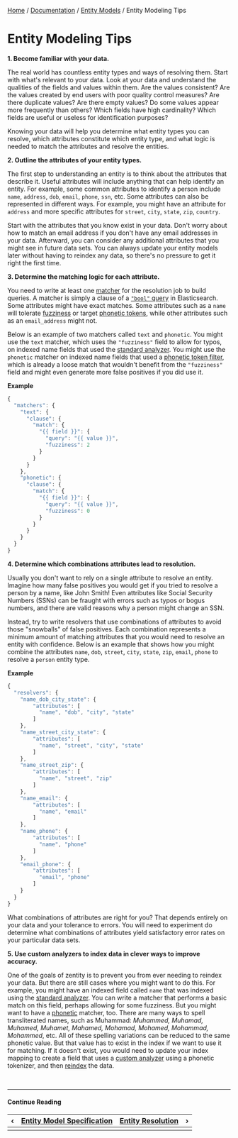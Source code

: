 [Home](/) / [Documentation](/docs) / [Entity Models](/docs/entity-models) / Entity Modeling Tips


# <a name="tips">Entity Modeling Tips</a>


**1. Become familiar with your data.**

The real world has countless entity types and ways of resolving them. Start with what's relevant to your data. Look at
your data and understand the qualities of the fields and values within them. Are the values consistent? Are the values
created by end users with poor quality control measures? Are there duplicate values? Are there empty values? Do some
values appear more frequently than others? Which fields have high cardinality? Which fields are useful or useless for
identification purposes?

Knowing your data will help you determine what entity types you can resolve, which attributes constitute which entity
type, and what logic is needed to match the attributes and resolve the entities.

**2. Outline the attributes of your entity types.**

The first step to understanding an entity is to think about the attributes that describe it. Useful attributes will
include anything that can help identify an entity. For example, some common attributes to identify a person include
`name`, `address`, `dob`, `email`, `phone`, `ssn`, etc. Some attributes can also be represented in different ways. For
example, you might have an attribute for `address` and more specific attributes for `street`, `city`, `state`, `zip`,
`country`.

Start with the attributes that you know exist in your data. Don't worry about how to match an email address if you
don't have any email addresses in your data. Afterward, you can consider any additional attributes that you might see
in future data sets. You can always update your entity models later without having to reindex any data, so there's no
pressure to get it right the first time.

**3. Determine the matching logic for each attribute.**

You need to write at least one [matcher](/docs/entity-models/specification#matchers) for the resolution job to build queries.
A matcher is simply a clause of a [`"bool"` query](https://www.elastic.co/guide/en/elasticsearch/reference/current/query-dsl-bool-query.html)
in Elasticsearch. Some attributes might have exact matches. Some attributes such as a `name` will tolerate
[fuzziness](https://www.elastic.co/guide/en/elasticsearch/reference/current/query-dsl-fuzzy-query.html) or target
[phonetic tokens](https://www.elastic.co/guide/en/elasticsearch/guide/current/phonetic-matching.html), while other
attributes such as an `email_address` might not.

Below is an example of two matchers called `text` and `phonetic`. You might use the `text` matcher, which uses the
`"fuzziness"` field to allow for typos, on indexed name fields that used the [standard analyzer](https://www.elastic.co/guide/en/elasticsearch/reference/current/analysis-standard-analyzer.html).
You might use the `phonetic` matcher on indexed name fields that used a [phonetic token filter](https://www.elastic.co/guide/en/elasticsearch/plugins/current/analysis-phonetic-token-filter.html),
which is already a loose match that wouldn't benefit from the `"fuzziness"` field and might even generate more false
positives if you did use it.

**Example**

```javascript
{
  "matchers": {
    "text": {
      "clause": {
        "match": {
          "{{ field }}": {
            "query": "{{ value }}",
            "fuzziness": 2
          }
        }
      }
    },
    "phonetic": {
      "clause": {
        "match": {
          "{{ field }}": {
            "query": "{{ value }}",
            "fuzziness": 0
          }
        }
      }
    }
  }
}
```

**4. Determine which combinations attributes lead to resolution.**
 
Usually you don't want to rely on a single attribute to resolve an entity. Imagine how many false positives you would
get if you tried to resolve a person by a name, like John Smith! Even attributes like Social Security Numbers (SSNs)
can be fraught with errors such as typos or bogus numbers, and there are valid reasons why a person might change an
SSN.

Instead, try to write resolvers that use combinations of attributes to avoid those "snowballs" of false positives.
Each combination represents a minimum amount of matching attributes that you would need to resolve an entity with
confidence. Below is an example that shows how you might combine the attributes `name`, `dob`, `street`, `city`,
`state`, `zip`, `email`, `phone` to resolve a `person` entity type.

**Example**

```javascript
{
  "resolvers": {
    "name_dob_city_state": {
        "attributes": [
          "name", "dob", "city", "state"
        ]
    },
    "name_street_city_state": {
        "attributes": [
          "name", "street", "city", "state"
        ]
    },
    "name_street_zip": {
        "attributes": [
          "name", "street", "zip"
        ]
    },
    "name_email": {
        "attributes": [
          "name", "email"
        ]
    },
    "name_phone": {
        "attributes": [
          "name", "phone"
        ]
    },
    "email_phone": {
        "attributes": [
          "email", "phone"
        ]
    }
  }
}
```

What combinations of attributes are right for you? That depends entirely on your data and your tolerance to errors.
You will need to experiment do determine what combinations of attributes yield satisfactory error rates on your
particular data sets.

**5. Use custom analyzers to index data in clever ways to improve accuracy.**
 
One of the goals of zentity is to prevent you from ever needing to reindex your data. But there are still cases
where you might want to do this. For example, you might have an indexed field called `name` that was indexed using
the [standard analyzer](https://www.elastic.co/guide/en/elasticsearch/reference/current/analysis-standard-analyzer.html).
You can write a matcher that performs a basic match on this field, perhaps allowing for some fuzziness. But you
might want to have a [phonetic](https://www.elastic.co/guide/en/elasticsearch/plugins/current/analysis-phonetic-token-filter.html)
matcher, too. There are many ways to spell transliterated names, such as Muhammad: *Muhammed, Muhamad, Muhamed, Muhamet, Mahamed,
Mohamad, Mohamed, Mohammad, Mohammed*, etc. All of these spelling variations can be reduced to the same phonetic value. But that
value has to exist in the index if we want to use it for matching. If it doesn't exist, you would need to update your index mapping
to create a field that uses a [custom analyzer](https://www.elastic.co/guide/en/elasticsearch/guide/current/custom-analyzers.html)
using a phonetic tokenizer, and then [reindex](https://www.elastic.co/guide/en/elasticsearch/reference/current/docs-reindex.html)
the data.


&nbsp;

----

#### Continue Reading

|&#8249;|[Entity Model Specification](/docs/entity-models/specification)|[Entity Resolution](/docs/entity-resolution)|&#8250;|
|:---|:---|---:|---:|
|    |    |    |    |